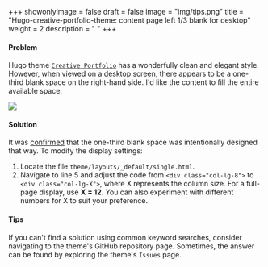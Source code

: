 +++
showonlyimage = false
draft = false
image = "img/tips.png"
title = "Hugo-creative-portfolio-theme: content page left 1/3 blank for desktop"
weight = 2
description = " "
+++

#### Problem
Hugo theme [`Creative Portfolio`](https://themes.gohugo.io/themes/hugo-creative-portfolio-theme/) has a wonderfully clean and elegant style. 
However, when viewed on a desktop screen, there appears to be a one-third blank space on the right-hand side. 
I'd like the content to fill the entire available space.  

![](/img/post/hugo-creative-portfolio-theme-fit-full-page.png)

#### Solution
It was [confirmed](https://github.com/kishaningithub/hugo-creative-portfolio-theme/issues/25) that the one-third blank space was intentionally designed that way. 
To modify the display settings:

1. Locate the file `theme/layouts/_default/single.html`.
2. Navigate to line 5 and adjust the code from `<div class="col-lg-8">` to `<div class="col-lg-X">`, where X represents the column size. 
For a full-page display, use **X = 12**. 
You can also experiment with different numbers for X to suit your preference. 

#### Tips
If you can't find a solution using common keyword searches, consider navigating to the theme's GitHub repository page. 
Sometimes, the answer can be found by exploring the theme's `Issues` page.















